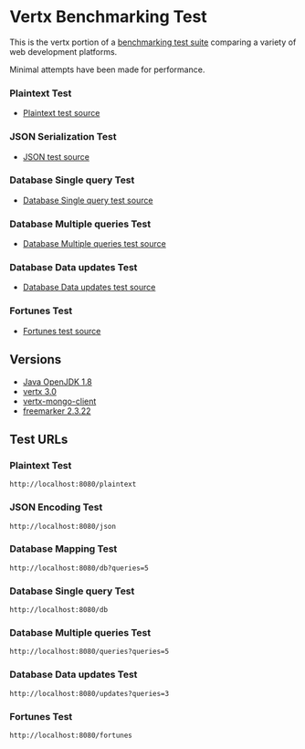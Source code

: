 # Vertx Benchmarking Test

This is the vertx portion of a [benchmarking test suite](../) comparing a variety of web development platforms.

Minimal attempts have been made for performance.  

### Plaintext Test

* [Plaintext test source](WebServer.java)

### JSON Serialization Test

* [JSON test source](WebServer.java)

### Database Single query Test

* [Database Single query test source](WebServer.java)

### Database Multiple queries Test

* [Database Multiple queries test source](WebServer.java)

### Database Data updates Test

* [Database Data updates test source](WebServer.java)

### Fortunes Test

* [Fortunes test source](WebServer.java)

## Versions

* [Java OpenJDK 1.8](http://openjdk.java.net/)
* [vertx 3.0](http://vertx.io/)
* [vertx-mongo-client](http://vertx.io)
* [freemarker 2.3.22](http://freemarker.org)

## Test URLs

### Plaintext Test

    http://localhost:8080/plaintext

### JSON Encoding Test

    http://localhost:8080/json

### Database Mapping Test

    http://localhost:8080/db?queries=5

### Database Single query Test

    http://localhost:8080/db

### Database Multiple queries Test

    http://localhost:8080/queries?queries=5

### Database Data updates Test

    http://localhost:8080/updates?queries=3

### Fortunes Test

    http://localhost:8080/fortunes
